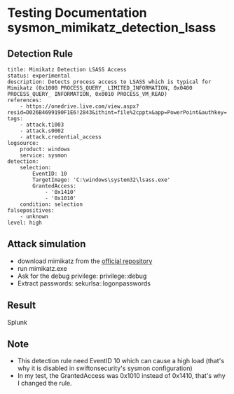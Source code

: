 # Testing Documentation sysmon_mimikatz_detection_lsass

## Detection Rule
```
title: Mimikatz Detection LSASS Access
status: experimental
description: Detects process access to LSASS which is typical for Mimikatz (0x1000 PROCESS_QUERY_ LIMITED_INFORMATION, 0x0400 PROCESS_QUERY_ INFORMATION, 0x0010 PROCESS_VM_READ)
references:
    - https://onedrive.live.com/view.aspx?resid=D026B4699190F1E6!2843&ithint=file%2cpptx&app=PowerPoint&authkey=!AMvCRTKB_V1J5ow
tags:
    - attack.t1003
    - attack.s0002
    - attack.credential_access
logsource:
    product: windows
    service: sysmon
detection:
    selection:
        EventID: 10
        TargetImage: 'C:\windows\system32\lsass.exe'
        GrantedAccess: 
            - '0x1410'
            - '0x1010'
    condition: selection
falsepositives:
    - unknown
level: high
```

## Attack simulation
- download mimikatz from the [official repository](https://github.com/gentilkiwi/mimikatz)
- run mimikatz.exe
- Ask for the debug privilege: privilege::debug
- Extract passwords: sekurlsa::logonpasswords

## Result

Splunk



## Note
- This detection rule need EventID 10 which can cause a high load (that's why it is disabled in swiftonsecurity's sysmon configuration)
- In my test, the GrantedAccess was 0x1010 instead of 0x1410, that's why I changed the rule.


